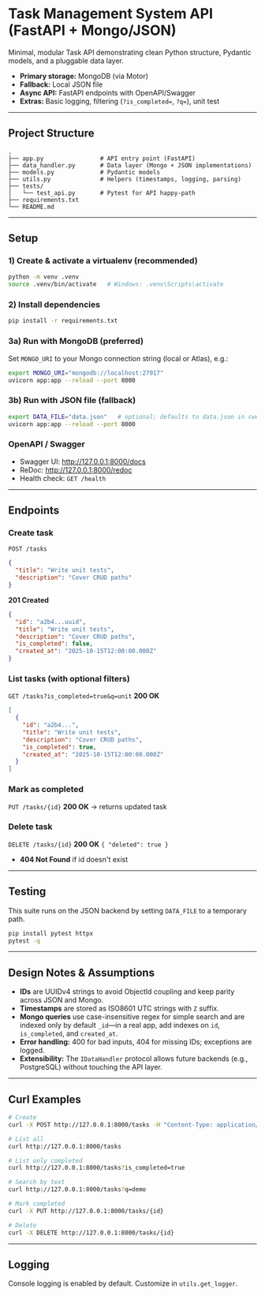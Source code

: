 # Task Management System API (FastAPI + Mongo/JSON)

Minimal, modular Task API demonstrating clean Python structure, Pydantic models, and a pluggable data layer.
- **Primary storage:** MongoDB (via Motor)
- **Fallback:** Local JSON file
- **Async API:** FastAPI endpoints with OpenAPI/Swagger
- **Extras:** Basic logging, filtering (`?is_completed=`, `?q=`), unit test

---

## Project Structure

```text
.
├── app.py                # API entry point (FastAPI)
├── data_handler.py       # Data layer (Mongo + JSON implementations)
├── models.py             # Pydantic models
├── utils.py              # Helpers (timestamps, logging, parsing)
├── tests/
│   └── test_api.py       # Pytest for API happy-path
├── requirements.txt
└── README.md
```

---

## Setup

### 1) Create & activate a virtualenv (recommended)

```bash
python -m venv .venv
source .venv/bin/activate   # Windows: .venv\Scripts\activate
```

### 2) Install dependencies
```bash
pip install -r requirements.txt
```

### 3a) Run with **MongoDB** (preferred)
Set `MONGO_URI` to your Mongo connection string (local or Atlas), e.g.:
```bash
export MONGO_URI="mongodb://localhost:27017"
uvicorn app:app --reload --port 8000
```

### 3b) Run with **JSON file** (fallback)
```bash
export DATA_FILE="data.json"   # optional; defaults to data.json in cwd
uvicorn app:app --reload --port 8000
```

### OpenAPI / Swagger
- Swagger UI: http://127.0.0.1:8000/docs
- ReDoc: http://127.0.0.1:8000/redoc
- Health check: `GET /health`

---

## Endpoints

### Create task
`POST /tasks`
```json
{
  "title": "Write unit tests",
  "description": "Cover CRUD paths"
}
```
**201 Created**
```json
{
  "id": "a2b4...uuid",
  "title": "Write unit tests",
  "description": "Cover CRUD paths",
  "is_completed": false,
  "created_at": "2025-10-15T12:00:00.000Z"
}
```

### List tasks (with optional filters)
`GET /tasks?is_completed=true&q=unit`
**200 OK**
```json
[
  {
    "id": "a2b4...",
    "title": "Write unit tests",
    "description": "Cover CRUD paths",
    "is_completed": true,
    "created_at": "2025-10-15T12:00:00.000Z"
  }
]
```

### Mark as completed
`PUT /tasks/{id}`
**200 OK** → returns updated task

### Delete task
`DELETE /tasks/{id}`
**200 OK** `{ "deleted": true }`
- **404 Not Found** if id doesn't exist

---

## Testing

This suite runs on the JSON backend by setting `DATA_FILE` to a temporary path.

```bash
pip install pytest httpx
pytest -q
```

---

## Design Notes & Assumptions

- **IDs** are UUIDv4 strings to avoid ObjectId coupling and keep parity across JSON and Mongo.
- **Timestamps** are stored as ISO8601 UTC strings with `Z` suffix.
- **Mongo queries** use case-insensitive regex for simple search and are indexed only by default `_id`—in a real app, add indexes on `id`, `is_completed`, and `created_at`.
- **Error handling:** 400 for bad inputs, 404 for missing IDs; exceptions are logged.
- **Extensibility:** The `IDataHandler` protocol allows future backends (e.g., PostgreSQL) without touching the API layer.

---

## Curl Examples

```bash
# Create
curl -X POST http://127.0.0.1:8000/tasks -H "Content-Type: application/json" -d '{"title":"Demo","description":"try it"}'

# List all
curl http://127.0.0.1:8000/tasks

# List only completed
curl http://127.0.0.1:8000/tasks?is_completed=true

# Search by text
curl http://127.0.0.1:8000/tasks?q=demo

# Mark completed
curl -X PUT http://127.0.0.1:8000/tasks/{id}

# Delete
curl -X DELETE http://127.0.0.1:8000/tasks/{id}
```

---

## Logging

Console logging is enabled by default. Customize in `utils.get_logger`.